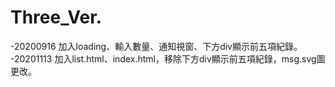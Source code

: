 # Three_Ver.

-20200916 加入loading、輸入數量、通知視窗、下方div顯示前五項紀錄。
-20201113 加入list.html、index.html，移除下方div顯示前五項紀錄，msg.svg圖更改。
